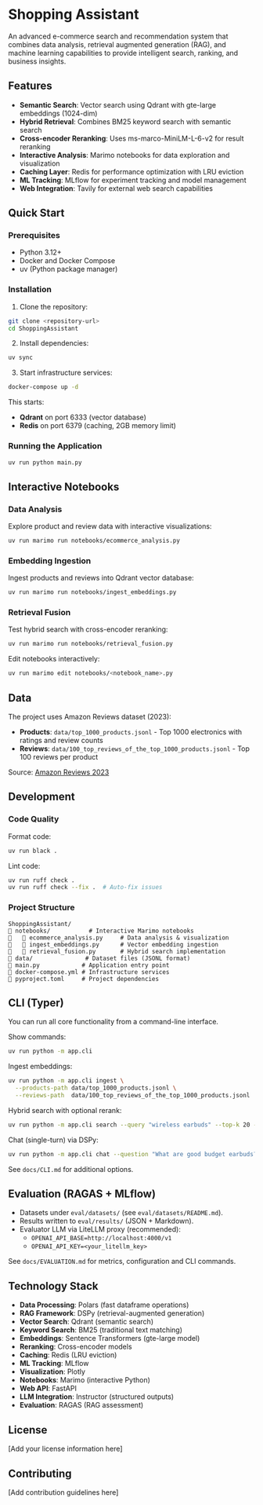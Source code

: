 # Shopping Assistant

An advanced e-commerce search and recommendation system that combines data analysis, retrieval augmented generation (RAG), and machine learning capabilities to provide intelligent search, ranking, and business insights.

## Features

- **Semantic Search**: Vector search using Qdrant with gte-large embeddings (1024-dim)
- **Hybrid Retrieval**: Combines BM25 keyword search with semantic search
- **Cross-encoder Reranking**: Uses ms-marco-MiniLM-L-6-v2 for result reranking
- **Interactive Analysis**: Marimo notebooks for data exploration and visualization
- **Caching Layer**: Redis for performance optimization with LRU eviction
- **ML Tracking**: MLflow for experiment tracking and model management
- **Web Integration**: Tavily for external web search capabilities

## Quick Start

### Prerequisites

- Python 3.12+
- Docker and Docker Compose
- uv (Python package manager)

### Installation

1. Clone the repository:
```bash
git clone <repository-url>
cd ShoppingAssistant
```

2. Install dependencies:
```bash
uv sync
```

3. Start infrastructure services:
```bash
docker-compose up -d
```

This starts:
- **Qdrant** on port 6333 (vector database)
- **Redis** on port 6379 (caching, 2GB memory limit)

### Running the Application

```bash
uv run python main.py
```

## Interactive Notebooks

### Data Analysis
Explore product and review data with interactive visualizations:
```bash
uv run marimo run notebooks/ecommerce_analysis.py
```

### Embedding Ingestion
Ingest products and reviews into Qdrant vector database:
```bash
uv run marimo run notebooks/ingest_embeddings.py
```

### Retrieval Fusion
Test hybrid search with cross-encoder reranking:
```bash
uv run marimo run notebooks/retrieval_fusion.py
```

Edit notebooks interactively:
```bash
uv run marimo edit notebooks/<notebook_name>.py
```

## Data

The project uses Amazon Reviews dataset (2023):
- **Products**: `data/top_1000_products.jsonl` - Top 1000 electronics with ratings and review counts
- **Reviews**: `data/100_top_reviews_of_the_top_1000_products.jsonl` - Top 100 reviews per product

Source: [Amazon Reviews 2023](https://amazon-reviews-2023.github.io/)

## Development

### Code Quality

Format code:
```bash
uv run black .
```

Lint code:
```bash
uv run ruff check .
uv run ruff check --fix .  # Auto-fix issues
```

### Project Structure

```
ShoppingAssistant/
   notebooks/           # Interactive Marimo notebooks
      ecommerce_analysis.py     # Data analysis & visualization
      ingest_embeddings.py      # Vector embedding ingestion
      retrieval_fusion.py       # Hybrid search implementation
   data/               # Dataset files (JSONL format)
   main.py            # Application entry point
   docker-compose.yml # Infrastructure services
   pyproject.toml     # Project dependencies
```

## CLI (Typer)

You can run all core functionality from a command-line interface.

Show commands:
```bash
uv run python -m app.cli
```

Ingest embeddings:
```bash
uv run python -m app.cli ingest \
  --products-path data/top_1000_products.jsonl \
  --reviews-path  data/100_top_reviews_of_the_top_1000_products.jsonl
```

Hybrid search with optional rerank:
```bash
uv run python -m app.cli search --query "wireless earbuds" --top-k 20 --rrf-k 60 --rerank --rerank-top-k 30
```

Chat (single-turn) via DSPy:
```bash
uv run python -m app.cli chat --question "What are good budget earbuds?"
```

See `docs/CLI.md` for additional options.

## Evaluation (RAGAS + MLflow)

- Datasets under `eval/datasets/` (see `eval/datasets/README.md`).
- Results written to `eval/results/` (JSON + Markdown).
- Evaluator LLM via LiteLLM proxy (recommended):
  - `OPENAI_API_BASE=http://localhost:4000/v1`
  - `OPENAI_API_KEY=<your_litellm_key>`

See `docs/EVALUATION.md` for metrics, configuration and CLI commands.

## Technology Stack

- **Data Processing**: Polars (fast dataframe operations)
- **RAG Framework**: DSPy (retrieval-augmented generation)
- **Vector Search**: Qdrant (semantic search)
- **Keyword Search**: BM25 (traditional text matching)
- **Embeddings**: Sentence Transformers (gte-large model)
- **Reranking**: Cross-encoder models
- **Caching**: Redis (LRU eviction)
- **ML Tracking**: MLflow
- **Visualization**: Plotly
- **Notebooks**: Marimo (interactive Python)
- **Web API**: FastAPI
- **LLM Integration**: Instructor (structured outputs)
- **Evaluation**: RAGAS (RAG assessment)

## License

[Add your license information here]

## Contributing

[Add contribution guidelines here]